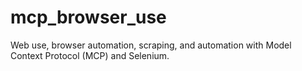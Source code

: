# mcp_browser_use
Web use, browser automation, scraping, and automation with Model Context Protocol (MCP) and Selenium.

